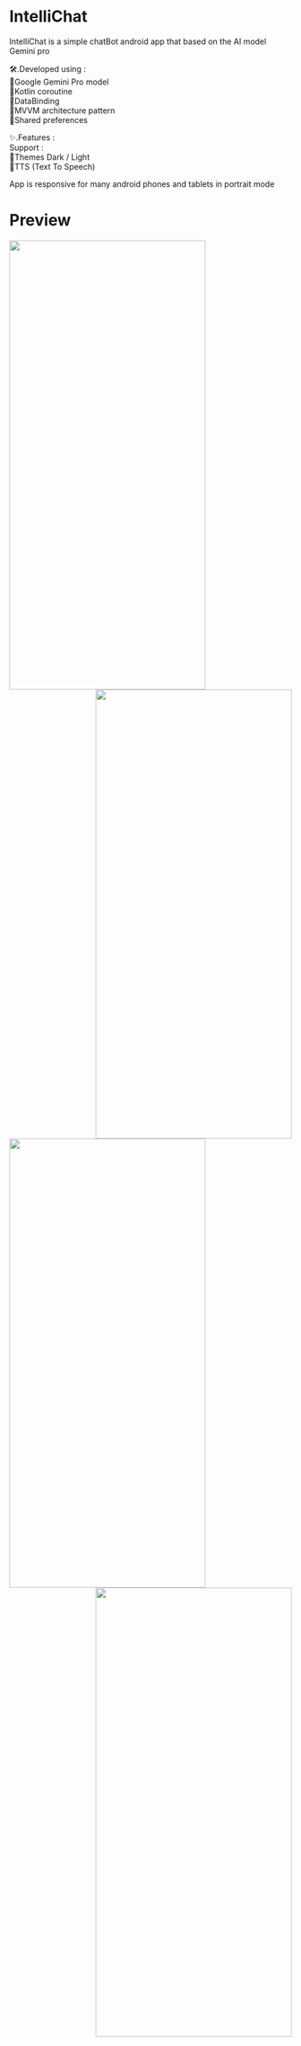 # IntelliChat
IntelliChat is a simple chatBot android app that based on the AI model Gemini pro 

🛠️.Developed using :<br>
🔹Google Gemini Pro model<br>
🔹Kotlin coroutine<br>
🔹DataBinding<br>
🔹MVVM architecture pattern<br>
🔹Shared preferences<br>

✨.Features :<br>
 Support :<br>
 🔸Themes Dark / Light<br>
 🔸TTS (Text To Speech)<br>

App is responsive for many android phones and tablets in portrait mode<br>
# Preview
<div align="center">
 <img align="left" width="350px" height="800px" src="https://github.com/AhmedEl-Malky/IntelliChat/assets/130024306/66461f46-c7b0-4807-b5be-08ba139ed245"/>
 <img align="right" width="350px" height="800px" src="https://github.com/AhmedEl-Malky/IntelliChat/assets/130024306/1bf2f6a6-0891-4423-b200-497e6ed8ba91"/><br>
</div>


<div align="center">
 <img align="left" width="350px" height="800px" src="https://github.com/AhmedEl-Malky/IntelliChat/assets/130024306/f13ed355-273a-423c-ac9f-aa963ef7b905"/>
 <img align="right" width="350px" height="800px" src="https://github.com/AhmedEl-Malky/IntelliChat/assets/130024306/52bcff6b-26e1-4c0f-91bb-998244264a31"/><br>
</div>

